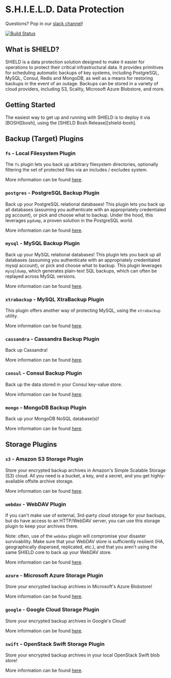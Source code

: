 S.H.I.E.L.D. Data Protection
============================

Questions? Pop in our [slack channel](https://cloudfoundry.slack.com/messages/shield/)!

[![Build Status](https://travis-ci.org/starkandwayne/shield.svg)](https://travis-ci.org/starkandwayne/shield)

What is SHIELD?
---------------

SHIELD is a data protection solution designed to make it easier for
operations to protect their critical infrastructural data.  It provides
primitives for scheduling automatic backups of key systems, including
PostgreSQL, MySQL, Consul, Redis and MongoDB, as well as a means for
restoring backups in the event of an outage.  Backups can be stored in a
variety of cloud providers, including S3, Scality, Microsoft Azure
Blobstore, and more.

Getting Started
---------------

The easiest way to get up and running with SHIELD is to deploy it via
[BOSH][bosh], using the [SHIELD Bosh Release][shield-bosh].

Backup (Target) Plugins
-----------------------

### `fs` - Local Filesystem Plugin

The `fs` plugin lets you back up arbitrary filesystem directories,
optionally filtering the set of protected files via an includes / excludes
system.

More information can be found
[here](https://godoc.org/github.com/starkandwayne/shield/plugin/fs).


### `postgres` - PostgreSQL Backup Plugin

Back up your PostgreSQL relational databases!  This plugin lets you back up
all databases (assuming you authenticate with an appropriately credentialed
pg account), or pick and choose what to backup.  Under the hood, this
leverages `pgdump`, a proven solution in the PostgreSQL world.

More information can be found
[here](https://godoc.org/github.com/starkandwayne/shield/plugin/postgres).

### `mysql` - MySQL Backup Plugin

Back up your MySQL relational databases!  This plugin lets you back up all
databases (assuming you authenticate with an appropriately credentialed
mysql account), or pick and choose what to backup.  This plugin leverages
`mysqldump`, which generates plain-text SQL backups, which can often be
replayed across MySQL versions.

More information can be found
[here](https://godoc.org/github.com/starkandwayne/shield/plugin/mysql).

### `xtrabackup` - MySQL XtraBackup Plugin

This plugin offers another way of protecting MySQL, using the `xtrabackup`
utility.

More information can be found
[here](https://godoc.org/github.com/starkandwayne/shield/plugin/xtrabackup).

### `cassandra` - Cassandra Backup Plugin

Back up Cassandra!

More information can be found
[here](https://godoc.org/github.com/starkandwayne/shield/plugin/cassandra).

### `consul` - Consul Backup Plugin

Back up the data stored in your Consul key-value store.

More information can be found
[here](https://godoc.org/github.com/starkandwayne/shield/plugin/consul).

### `mongo` - MongoDB Backup Plugin

Back up your MongoDB NoSQL database(s)!

More information can be found
[here](https://godoc.org/github.com/starkandwayne/shield/plugin/mongo).

Storage Plugins
---------------

### `s3` - Amazon S3 Storage Plugin

Store your encrypted backup archives in Amazon's Simple Scalable Storage
(S3) cloud.  All you need is a bucket, a key, and a secret, and you get
highly-available offsite archive storage.

More information can be found
[here](https://godoc.org/github.com/starkandwayne/shield/plugin/s3).

### `webdav` - WebDAV Plugin

If you can't make use of external, 3rd-party cloud storage for your backups,
but do have access to an HTTP/WebDAV server, you can use this storage plugin
to keep your archives there.

Note: often, use of the `webdav` plugin will compromise your disaster
survivability.  Make sure that your WebDAV store is sufficiently resilient
(HA, geographically dispersed, replicated, etc.), and that you aren't using
the same SHIELD core to back up your WebDAV store.

More information can be found
[here](https://godoc.org/github.com/starkandwayne/shield/plugin/webdav).

### `azure` - Microsoft Azure Storage Plugin

Store your encrypted backup archives in Microsoft's Azure Blobstore!

More information can be found
[here](https://godoc.org/github.com/starkandwayne/shield/plugin/azure).

### `google` - Google Cloud Storage Plugin

Store your encrypted backup archives in Google's Cloud!

More information can be found
[here](https://godoc.org/github.com/starkandwayne/shield/plugin/google).

### `swift` - OpenStack Swift Storage Plugin

Store your encrypted backup archives in your local OpenStack Swift blob
store!

More information can be found
[here](https://godoc.org/github.com/starkandwayne/shield/plugin/swift).

